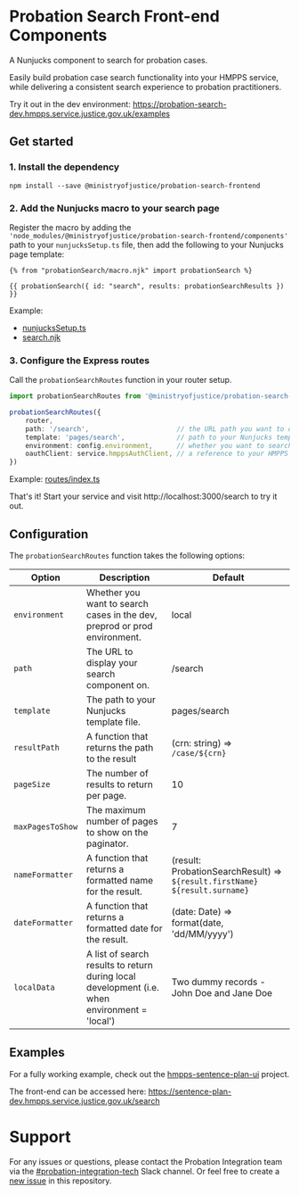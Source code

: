 # Probation Search Front-end Components

A Nunjucks component to search for probation cases.  

Easily build probation case search functionality into your HMPPS service, while delivering a consistent search experience to probation practitioners.

Try it out in the dev environment: https://probation-search-dev.hmpps.service.justice.gov.uk/examples

## Get started
 
### 1. Install the dependency
```shell
npm install --save @ministryofjustice/probation-search-frontend
```

### 2. Add the Nunjucks macro to your search page

Register the macro by adding the `'node_modules/@ministryofjustice/probation-search-frontend/components'` path to your 
`nunjucksSetup.ts` file, then add the following to your Nunjucks page template:

```nunjuck
{% from "probationSearch/macro.njk" import probationSearch %}

{{ probationSearch({ id: "search", results: probationSearchResults }) }}
```
Example: 
* [nunjucksSetup.ts](https://github.com/ministryofjustice/hmpps-sentence-plan-ui/blob/4cf961428e4c4e69565367bf7af17bac8c8da674/server/utils/nunjucksSetup.ts#L34)
* [search.njk](https://github.com/ministryofjustice/hmpps-sentence-plan-ui/blob/4cf961428e4c4e69565367bf7af17bac8c8da674/server/views/pages/search.njk)

### 3. Configure the Express routes

Call the `probationSearchRoutes` function in your router setup.

```ts
import probationSearchRoutes from '@ministryofjustice/probation-search-frontend/routes/search'

probationSearchRoutes({
    router,
    path: '/search',                      // the URL path you want to display your search component on
    template: 'pages/search',             // path to your Nunjucks template file 
    environment: config.environment,      // whether you want to search cases in the dev, preprod or prod environment 
    oauthClient: service.hmppsAuthClient, // a reference to your HMPPS Auth client
})
```
Example: [routes/index.ts](https://github.com/ministryofjustice/hmpps-sentence-plan-ui/blob/4cf961428e4c4e69565367bf7af17bac8c8da674/server/routes/index.ts#L16)

That's it! Start your service and visit http://localhost:3000/search to try it out.

## Configuration

The `probationSearchRoutes` function takes the following options:

| Option           | Description                                                                                   | Default                                                                    |
|------------------|-----------------------------------------------------------------------------------------------|----------------------------------------------------------------------------|
| `environment`    | Whether you want to search cases in the dev, preprod or prod environment.                     | local                                                                      |
| `path`           | The URL to display your search component on.                                                  | /search                                                                    |
| `template`       | The path to your Nunjucks template file.                                                      | pages/search                                                               |
| `resultPath`     | A function that returns the path to the result                                                | (crn: string) => `/case/${crn}`                                            |
| `pageSize`       | The number of results to return per page.                                                     | 10                                                                         |
| `maxPagesToShow` | The maximum number of pages to show on the paginator.                                         | 7                                                                          |
| `nameFormatter`  | A function that returns a formatted name for the result.                                      | (result: ProbationSearchResult) => `${result.firstName} ${result.surname}` |
| `dateFormatter`  | A function that returns a formatted date for the result.                                      | (date: Date) => format(date, 'dd/MM/yyyy')                                 |
| `localData`      | A list of search results to return during local development (i.e. when environment = 'local') | Two dummy records - John Doe and Jane Doe                                  |

## Examples
For a fully working example, check out the [hmpps-sentence-plan-ui](https://github.com/search?q=%28repo%3Aministryofjustice%2Fhmpps-sentence-plan-ui+probationSearch%29+OR+%28repo%3Aministryofjustice%2Fhmpps-sentence-plan-ui+probation-search-frontend%29&type=code) project.

The front-end can be accessed here: https://sentence-plan-dev.hmpps.service.justice.gov.uk/search

# Support
For any issues or questions, please contact the Probation Integration team via the [#probation-integration-tech](https://mojdt.slack.com/archives/C02HQ4M2YQN)
Slack channel. Or feel free to create a [new issue](https://github.com/ministryofjustice/probation-search-frontend/issues/new)
in this repository.